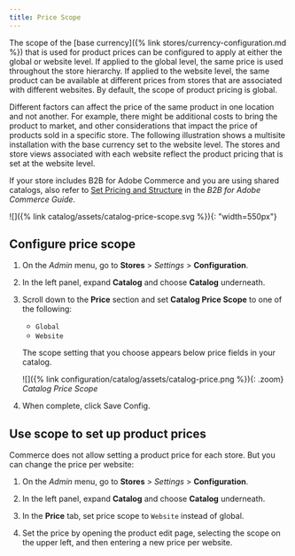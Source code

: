 ```yaml
---
title: Price Scope
---
```


The scope of the [base currency]({% link stores/currency-configuration.md %}) that is used for product prices can be configured to apply at either the global or website level. If applied to  the global level, the same price is used throughout the store hierarchy. If applied to the website level, the same product can be available at different prices from stores that are associated with different websites. By default, the scope of product pricing is global.

Different factors can affect the price of the same product in one location and not another. For example, there might be additional costs to bring the product to market, and other considerations that impact the price of products sold in a specific store. The following illustration shows a multisite installation with the base currency set to the website level. The stores and store views associated with each website reflect the product pricing that is set at the website level.

<span class="b2b-only"></span> If your store includes B2B for Adobe Commerce and you are using shared catalogs, also refer to [Set Pricing and Structure](https://experienceleague.adobe.com/docs/commerce-admin/b2b/shared-catalogs/define/catalog-shared-pricing-structure.html) in the _B2B for Adobe Commerce Guide_.

![]({% link catalog/assets/catalog-price-scope.svg %}){: "width=550px"}

## Configure price scope

1. On the _Admin_ menu, go to **Stores** > _Settings_ > **Configuration**.

1. In the left panel, expand **Catalog** and choose **Catalog** underneath.

1. Scroll down to the **Price** section and set **Catalog Price Scope** to one of the following:

   - `Global`
   - `Website`

   The scope setting that you choose appears below price fields in your catalog.

   ![]({% link configuration/catalog/assets/catalog-price.png %}){: .zoom}
   *Catalog Price Scope*

1. When complete, click <span class="btn">Save Config</span>.

## Use scope to set up product prices

Commerce does not allow setting a product price for each store. But you can change the price per website:

1. On the _Admin_ menu, go to **Stores** > _Settings_ > **Configuration**.

1. In the left panel, expand **Catalog** and choose **Catalog** underneath.

1. In the **Price** tab, set price scope to `Website` instead of global.

1. Set the price by opening the product edit page, selecting the scope on the upper left, and then entering a new price per website.
